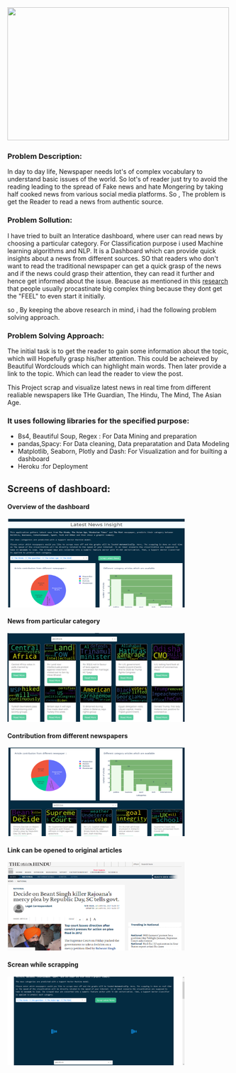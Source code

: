 <img src= 'https://i2.wp.com/educate.itsfacile.com/wp-content/uploads/2018/06/Why-We-should-not-read-newspapers.jpg?fit=1280%2C960' width= 500 height=300  text-align='center'>

### Problem Description: ###
In day to day life, Newspaper needs lot's of complex vocabulary to understand basic issues of the world. So lot's of reader just try to avoid the reading leading to the spread of Fake news and hate Mongering by taking half cooked news from various social media platforms.
So , The problem is get the Reader to read a news from authentic source.

### Problem Sollution: ###
I have tried to built an Interatice dashboard, where user can read news by choosing a particular category. For Classification purpose i used Machine learning algorithms and NLP.
It is a Dashboard which can provide quick insights about a news from different sources. SO that readers who don't want to read the traditional newspaper can get a quick grasp of the news and if the news could grasp their attention, they can read it further and hence get informed about the issue.
Beacuse as mentioned in this [research](https://www.washingtonpost.com/news/wonk/wp/2016/04/27/why-you-cant-help-read-this-article-about-procrastination-instead-of-doing-your-job/) that people usually procastinate big complex thing because they dont get the "FEEL" to even start it initially.

so , By keeping the above research in mind, i had the following problem solving approach.

### Problem Solving Approach: ###
The initial task is to get the reader to gain some information about the topic, which will Hopefully grasp his/her attention. This could be acheieved by Beautiful Wordclouds which can highlight main words. Then later provide a link to the topic. Which can lead the reader to view the post.


This Project scrap and visualize latest news in real time from different realiable newspapers like THe Guardian, The Hindu, The Mind, The Asian Age.
### It uses following libraries for the specified purpose: ###
* Bs4, Beautiful Soup, Regex : For Data Mining and preparation
* pandas,Spacy: For Data cleaning, Data preparatation and Data Modeling
* Matplotlib, Seaborn, Plotly and Dash: For Visualization and for builting a dashboard
* Heroku :for Deployment

## Screens of dashboard:
#### Overview of the dashboard ####
<img src='https://github.com/mohitnagarkotibca/Projects/blob/master/images/1.png' width= 400 height=200 text-align='center'>

#### News from particular category ####
<img src='https://github.com/mohitnagarkotibca/Projects/blob/master/images/2.png' width= 400 height=200 text-align='center'>

#### Contribution from different newspapers ####
<img src='https://github.com/mohitnagarkotibca/Projects/blob/master/images/3.png' width= 400 height=200 text-align='center'>

#### Link can be opened to original articles ####
<img src='https://github.com/mohitnagarkotibca/Projects/blob/master/images/after%20click.png' width= 400 height=200 text-align='center'>

#### Screan while scrapping ####
<img src='https://github.com/mohitnagarkotibca/Projects/blob/master/images/scrapping.png' width= 400 height=200 text-align='center'>

